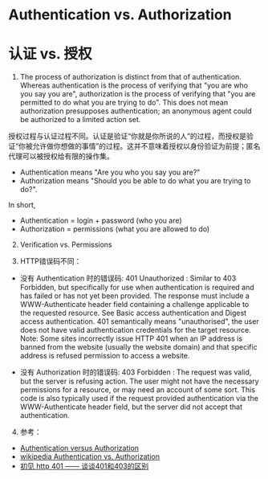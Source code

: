 
# Authentication vs. Authorization
# 认证 vs. 授权


1. The process of authorization is distinct from that of authentication. Whereas authentication is the process of verifying that "you are who you say you are", authorization is the process of verifying that "you are permitted to do what you are trying to do". This does not mean authorization presupposes authentication; an anonymous agent could be authorized to a limited action set.

授权过程与认证过程不同。认证是验证“你就是你所说的人”的过程，而授权是验证“你被允许做你想做的事情”的过程。这并不意味着授权以身份验证为前提；匿名代理可以被授权给有限的操作集。

- Authentication means "Are you who you say you are?"
- Authorization means "Should you be able to do what you are trying to do?".

In short, 
- Authentication = login + password (who you are)
- Authorization = permissions (what you are allowed to do)

2. Verification vs. Permissions

3. HTTP错误码不同：
- 没有 Authentication 时的错误码: 401 Unauthorized : Similar to 403 Forbidden, but specifically for use when authentication is required and has failed or has not yet been provided. The response must include a WWW-Authenticate header field containing a challenge applicable to the requested resource. See Basic access authentication and Digest access authentication. 401 semantically means "unauthorised", the user does not have valid authentication credentials for the target resource.
Note: Some sites incorrectly issue HTTP 401 when an IP address is banned from the website (usually the website domain) and that specific address is refused permission to access a website.

- 没有 Authorization 时的错误码: 403 Forbidden : The request was valid, but the server is refusing action. The user might not have the necessary permissions for a resource, or may need an account of some sort. This code is also typically used if the request provided authentication via the WWW-Authenticate header field, but the server did not accept that authentication.

4. 参考：
- [Authentication versus Authorization
](https://stackoverflow.com/questions/6556522/authentication-versus-authorization)
- [wikipedia Authentication vs. Authorization](https://en.wikipedia.org/wiki/Authentication#Authorization)
- [初见 http 401 —— 谈谈401和403的区别](https://blog.csdn.net/stpeace/article/details/78778025)